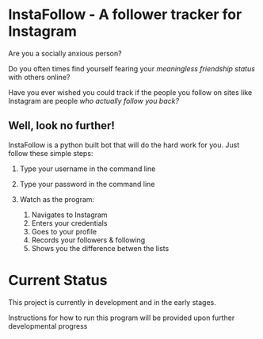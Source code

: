 # InstaFollow - A follower tracker for Instagram

Are you a socially anxious person? 

Do you often times find yourself fearing your *meaningless friendship status* with others online? 

Have you ever wished you could track if the people you follow on sites like Instagram are people *who actually follow you back?*

## **Well, look no further!**

InstaFollow is a python built bot that will do the hard work for you. Just follow these simple steps:

 1. Type your username in the command line 
 
 2. Type your password in the command line 
 
 3. Watch as the program:
    1. Navigates to Instagram
    2. Enters your credentials
    3. Goes to your profile
    4. Records your followers & following
    5. Shows you the difference betwen the lists

# Current Status
This project is currently in development and in the early stages. 

Instructions for how to run this program will be provided upon further developmental progress 

